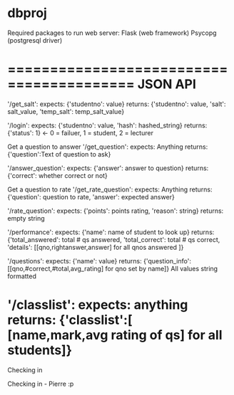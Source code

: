dbproj
======

Required packages to run web server:
	Flask (web framework)
	Psycopg (postgresql driver)

=========================================
JSON API
=========================================
'/get_salt':
  expects: {'studentno': value}
  returns: {'studentno': value, 'salt': salt_value, 'temp_salt': temp_salt_value}

'/login':
  expects: {'studentno': value, 'hash': hashed_string}
  returns: {'status': 1} <- 0 = failuer, 1 = student, 2 = lecturer

Get a question to answer
'/get_question':
	expects: Anything
	returns: {'question':Text of question to ask}

'/answer_question':
	expects: {'answer': answer to question}
	returns: {'correct': whether correct or not}

Get a question to rate
'/get_rate_question':
	expects: Anything
	returns: {'question': question to rate, 'answer': expected answer}

'/rate_question':
	expects: {'points': points rating, 'reason': string}
	returns: empty string

'/performance':
	expects: {'name': name of student to look up}
	returns: {'total_answered': total # qs answered, 'total_correct': total # qs correct, 'details':
	[[qno,rightanswer,answer] for all qnos answered ]}

'/questions':
	expects: {'name': value}
	returns: {'question_info':[[qno,#correct,#total,avg_rating] for qno set by name]}
	All values string formatted

'/classlist':
	expects: anything
	returns: {'classlist':[ [name,mark,avg rating of qs] for all students]}
=========================================

Checking in

Checking in - Pierre :p
